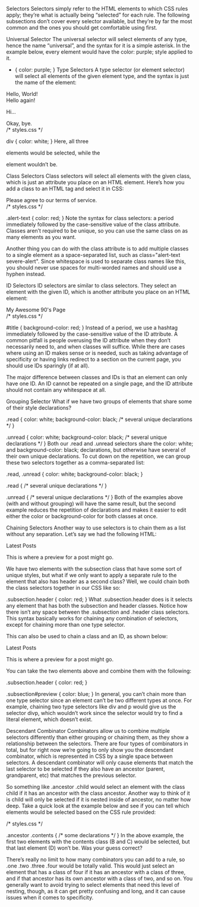 Selectors
Selectors simply refer to the HTML elements to which CSS rules apply; they’re what is actually being “selected” for each rule. The following subsections don’t cover every selector available, but they’re by far the most common and the ones you should get comfortable using first.

Universal Selector
The universal selector will select elements of any type, hence the name “universal”, and the syntax for it is a simple asterisk. In the example below, every element would have the color: purple; style applied to it.

* {
  color: purple;
}
Type Selectors
A type selector (or element selector) will select all elements of the given element type, and the syntax is just the name of the element:

<!-- index.html -->

<div>Hello, World!</div>
<div>Hello again!</div>
<p>Hi...</p>
<div>Okay, bye.</div>
/* styles.css */

div {
  color: white;
}
Here, all three <div> elements would be selected, while the <p> element wouldn’t be.

Class Selectors
Class selectors will select all elements with the given class, which is just an attribute you place on an HTML element. Here’s how you add a class to an HTML tag and select it in CSS:

<!-- index.html -->

<div class="alert-text">
  Please agree to our terms of service.
</div>
/* styles.css */

.alert-text {
  color: red;
}
Note the syntax for class selectors: a period immediately followed by the case-sensitive value of the class attribute. Classes aren’t required to be unique, so you can use the same class on as many elements as you want.

Another thing you can do with the class attribute is to add multiple classes to a single element as a space-separated list, such as class="alert-text severe-alert". Since whitespace is used to separate class names like this, you should never use spaces for multi-worded names and should use a hyphen instead.

ID Selectors
ID selectors are similar to class selectors. They select an element with the given ID, which is another attribute you place on an HTML element:

<!-- index.html -->

<div id="title">My Awesome 90's Page</div>
/* styles.css */

#title {
  background-color: red;
}
Instead of a period, we use a hashtag immediately followed by the case-sensitive value of the ID attribute. A common pitfall is people overusing the ID attribute when they don’t necessarily need to, and when classes will suffice. While there are cases where using an ID makes sense or is needed, such as taking advantage of specificity or having links redirect to a section on the current page, you should use IDs sparingly (if at all).

The major difference between classes and IDs is that an element can only have one ID. An ID cannot be repeated on a single page, and the ID attribute should not contain any whitespace at all.

Grouping Selector
What if we have two groups of elements that share some of their style declarations?

.read {
  color: white;
  background-color: black;
  /* several unique declarations */
}

.unread {
  color: white;
  background-color: black;
  /* several unique declarations */
}
Both our .read and .unread selectors share the color: white; and background-color: black; declarations, but otherwise have several of their own unique declarations. To cut down on the repetition, we can group these two selectors together as a comma-separated list:

.read,
.unread {
  color: white;
  background-color: black;
}

.read {
  /* several unique declarations */
}

.unread {
  /* several unique declarations */
}
Both of the examples above (with and without grouping) will have the same result, but the second example reduces the repetition of declarations and makes it easier to edit either the color or background-color for both classes at once.

Chaining Selectors
Another way to use selectors is to chain them as a list without any separation. Let’s say we had the following HTML:

<div>
  <div class="subsection header">Latest Posts</div>
  <p class="subsection preview">This is where a preview for a post might go.</p>
</div>
We have two elements with the subsection class that have some sort of unique styles, but what if we only want to apply a separate rule to the element that also has header as a second class? Well, we could chain both the class selectors together in our CSS like so:

.subsection.header {
  color: red;
}
What .subsection.header does is it selects any element that has both the subsection and header classes. Notice how there isn’t any space between the .subsection and .header class selectors. This syntax basically works for chaining any combination of selectors, except for chaining more than one type selector.

This can also be used to chain a class and an ID, as shown below:

<div>
  <div class="subsection header">Latest Posts</div>
  <p class="subsection" id="preview">This is where a preview for a post might go.</p>
</div>
You can take the two elements above and combine them with the following:

.subsection.header {
  color: red;
}

.subsection#preview {
  color: blue;
}
In general, you can’t chain more than one type selector since an element can’t be two different types at once. For example, chaining two type selectors like div and p would give us the selector divp, which wouldn’t work since the selector would try to find a literal <divp> element, which doesn’t exist.

Descendant Combinator
Combinators allow us to combine multiple selectors differently than either grouping or chaining them, as they show a relationship between the selectors. There are four types of combinators in total, but for right now we’re going to only show you the descendant combinator, which is represented in CSS by a single space between selectors. A descendant combinator will only cause elements that match the last selector to be selected if they also have an ancestor (parent, grandparent, etc) that matches the previous selector.

So something like .ancestor .child would select an element with the class child if it has an ancestor with the class ancestor. Another way to think of it is child will only be selected if it is nested inside of ancestor, no matter how deep. Take a quick look at the example below and see if you can tell which elements would be selected based on the CSS rule provided:

<!-- index.html -->

<div class="ancestor"> <!-- A -->
  <div class="contents"> <!-- B -->
    <div class="contents"> <!-- C -->
    </div>
  </div>
</div>

<div class="contents"></div> <!-- D -->
/* styles.css */

.ancestor .contents {
  /* some declarations */
}
In the above example, the first two elements with the contents class (B and C) would be selected, but that last element (D) won’t be. Was your guess correct?

There’s really no limit to how many combinators you can add to a rule, so .one .two .three .four would be totally valid. This would just select an element that has a class of four if it has an ancestor with a class of three, and if that ancestor has its own ancestor with a class of two, and so on. You generally want to avoid trying to select elements that need this level of nesting, though, as it can get pretty confusing and long, and it can cause issues when it comes to specificity.
